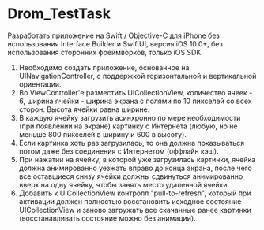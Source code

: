 # Drom_TestTask

Разработать приложение на Swift / Objective-C для iPhone без использования Interface Builder и SwiftUI, версия iOS 10.0+, без использования сторонних фреймворков, только iOS SDK.

1) Необходимо создать приложение, основанное на UINavigationController, с поддержкой горизонтальной и вертикальной ориентации.
2) Во ViewController'е разместить UICollectionView, количество ячеек - 6, ширина ячейки - ширина экрана с полями по 10 пикселей со всех сторон. Высота ячейки равна ширине.
3) В каждую ячейку загрузить асинхронно по мере необходимости (при появлении на экране) картинку с Интернета (любую, но не меньше 800 пикселей в ширину и 600 в высоту).
4) Если картинка хоть раз загрузилась, то она должна показываться потом даже без соединения с Интернетом (оффлайн кэш).
5) При нажатии на ячейку, в которой уже загрузилась картинки, ячейка должна анимированно уезжать вправо до конца экрана, после чего все оставшиеся снизу ячейки должны сдвинуться анимированно вверх на одну ячейку, чтобы занять место удаленной ячейки.
6) Добавить к UICollectionView контролл "pull-to-refresh", который при активации должен полностью восстановить исходное состояние UICollectionView и заново загружать все скачанные ранее картинки (восстанавливать состояние можно без анимации).
